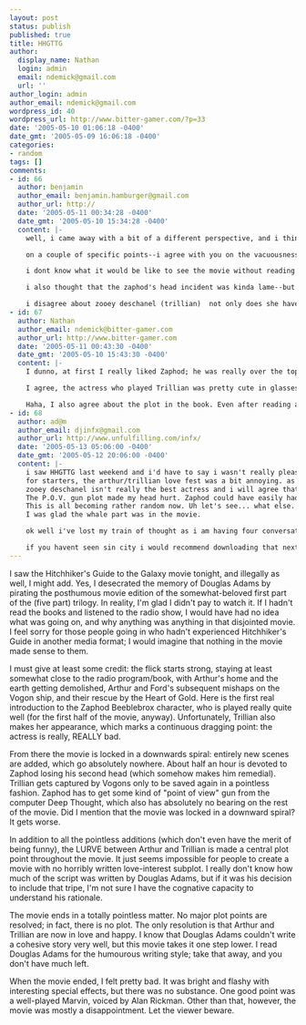 ```yaml
---
layout: post
status: publish
published: true
title: HHGTTG
author:
  display_name: Nathan
  login: admin
  email: ndemick@gmail.com
  url: ''
author_login: admin
author_email: ndemick@gmail.com
wordpress_id: 40
wordpress_url: http://www.bitter-gamer.com/?p=33
date: '2005-05-10 01:06:18 -0400'
date_gmt: '2005-05-09 16:06:18 -0400'
categories:
- random
tags: []
comments:
- id: 66
  author: benjamin
  author_email: benjamin.hamburger@gmail.com
  author_url: http://
  date: '2005-05-11 00:34:28 -0400'
  date_gmt: '2005-05-10 15:34:28 -0400'
  content: |-
    well, i came away with a bit of a different perspective, and i think i know why.  Adams was involved with the screenplay until 2001, obviously, it has had a lot of revision since then i'm sure.  however, even he had no interest in making the movie follow the book or radioshow.  heck even the book didnt follow the radio show.  i suppose that if you were expecting the movie to follow the book it would seem bad.  yeah, the plot isn't real strong, but as i just reread the original book, i can safely say that the story feels more developed in the movie than it does in the book :)  that's just something you have to accept about adams.

    on a couple of specific points--i agree with you on the vacuousness of the love story.  the ground was set for it in the book, of course, but never central as it was in the movie.  that is your concession to those who had not read the book.

    i dont know what it would be like to see the movie without reading the books because i hardly remember a time having not read the books.  i did, however, enjoy a number of somewhat random references which only ridiculous geeks would get.  did you notice the vaguely mongolian features of the construction foreman trying to get Arthur out of the way of the bulldozer at the beginning?

    i also thought that the zaphod's head incident was kinda lame--but then i thought how they did the head altogether was kinda lame--which brings me back to your old comment about the difficulty of doing zaphod visually correct.  i guess i dont really have any better ideas than what they did.

    i disagree about zooey deschanel (trillian)  not only does she have ridiculously large eyes, (and thereby being pretty attractive) i thought she did ok.  i think the major problem was the change in her role for the arthur-trillian romance thing.  overall, i have to say that i had a pretty good time--think about all the things the movie did right, i'd say.
- id: 67
  author: Nathan
  author_email: ndemick@bitter-gamer.com
  author_url: http://www.bitter-gamer.com
  date: '2005-05-11 00:43:30 -0400'
  date_gmt: '2005-05-10 15:43:30 -0400'
  content: |-
    I dunno, at first I really liked Zaphod; he was really over the top. I can accept the crazy second head-in-neck thing. But then there were those worthless scenes with John Malkovitch, and Zaphod was a drag after that, no longer funny at all.

    I agree, the actress who played Trillian was pretty cute in glasses, but the way she delivered her lines just got on my nerves: almost monotone.

    Haha, I also agree about the plot in the book. Even after reading all the books at least two times each, I still don't have a grasp of the story as a whole. I was listening to the radio show a few weeks ago, and if you don't pay attention ALL the time, you get totally lost.
- id: 68
  author: ad@m
  author_email: djinfx@gmail.com
  author_url: http://www.unfulfilling.com/infx/
  date: '2005-05-13 05:06:00 -0400'
  date_gmt: '2005-05-12 20:06:00 -0400'
  content: |-
    i saw HHGTTG last weekend and i'd have to say i wasn't really pleased with it as well.
    for starters, the arthur/trillian love fest was a bit annoying. as pointed out by ben it was kind of there in the books but nothing really ever came of it.
    zooey deschanel isn't really the best actress and i will agree that her lines just came across as "bleh blah blahbity blah blah" but i could easily over look that seeing as she makes my pants tight.
    The P.O.V. gun plot made my head hurt. Zaphod could have easily had two heads NEXT TO EACH OTHER instead of that stupid head-in-the-neck crap they pulled off. Sam Rockwell did a good job being Zaphod. Sam Rockwell is pretty good at acting in general.
    This is all becoming rather random now. Uh let's see... what else.
    I was glad the whale part was in the movie.

    ok well i've lost my train of thought as i am having four conversations while writing this. i give the movie an over all rating of "ennnnh yeah..."

    if you havent seen sin city i would recommend downloading that next.
---
```

<p>I saw the Hitchhiker's Guide to the Galaxy movie tonight, and illegally as well, I might add. Yes, I desecrated the memory of Douglas Adams by pirating the posthumous movie edition of the somewhat-beloved first part of the (five part) trilogy. In reality, I'm glad I didn't pay to watch it. If I hadn't read the books and listened to the radio show, I would have had no idea what was going on, and why anything was anything in that disjointed movie. I feel sorry for those people going in who hadn't experienced Hitchhiker's Guide in another media format; I would imagine that nothing in the movie made sense to them.</p>
<p>I must give at least some credit: the flick starts strong, staying at least somewhat close to the radio program/book, with Arthur's home and the earth getting demolished, Arthur and Ford's subsequent mishaps on the Vogon ship, and their rescue by the Heart of Gold. Here is the first real introduction to the Zaphod Beeblebrox character, who is played really quite well (for the first half of the movie, anyway). Unfortunately, Trillian also makes her appearance, which marks a continuous dragging point: the actress is really, REALLY bad.</p>
<p>From there the movie is locked in a downwards spiral: entirely new scenes are added, which go absolutely nowhere. About half an hour is devoted to Zaphod losing his second head (which somehow makes him remedial). Trillian gets captured by Vogons only to be saved again in a pointless fashion. Zaphod has to get some kind of "point of view" gun from the computer Deep Thought, which also has absolutely no bearing on the rest of the movie. Did I mention that the movie was locked in a downward spiral? It gets worse.</p>
<p>In addition to all the pointless additions (which don't even have the merit of being funny), the LURVE between Arthur and Trillian is made a central plot point throughout the movie. It just seems impossible for people to create a movie with no horribly written love-interest subplot. I really don't know how much of the script was written by Douglas Adams, but if it was his decision to include that tripe, I'm not sure I have the cognative capacity to understand his rationale.</p>
<p>The movie ends in a totally pointless matter. No major plot points are resolved; in fact, there is no plot. The only resolution is that Arthur and Trillian are now in love and happy. I know that Douglas Adams couldn't write a cohesive story very well, but this movie takes it one step lower. I read Douglas Adams for the humourous writing style; take that away, and you don't have much left.</p>
<p>When the movie ended, I felt pretty bad. It was bright and flashy with interesting special effects, but there was no substance. One good point was a well-played Marvin, voiced by Alan Rickman. Other than that, however, the movie was mostly a disappointment. Let the viewer beware.</p>

